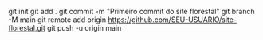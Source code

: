 git init
git add .
git commit -m "Primeiro commit do site florestal"
git branch -M main
git remote add origin https://github.com/SEU-USUARIO/site-florestal.git
git push -u origin main
